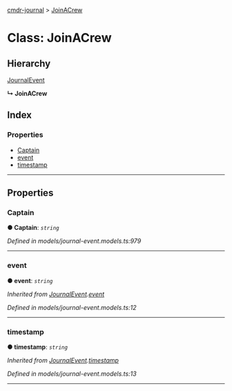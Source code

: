 [cmdr-journal](../README.md) > [JoinACrew](../classes/joinacrew.md)



# Class: JoinACrew

## Hierarchy


 [JournalEvent](journalevent.md)

**↳ JoinACrew**







## Index

### Properties

* [Captain](joinacrew.md#captain)
* [event](joinacrew.md#event)
* [timestamp](joinacrew.md#timestamp)



---
## Properties
<a id="captain"></a>

###  Captain

**●  Captain**:  *`string`* 

*Defined in models/journal-event.models.ts:979*





___

<a id="event"></a>

###  event

**●  event**:  *`string`* 

*Inherited from [JournalEvent](journalevent.md).[event](journalevent.md#event)*

*Defined in models/journal-event.models.ts:12*





___

<a id="timestamp"></a>

###  timestamp

**●  timestamp**:  *`string`* 

*Inherited from [JournalEvent](journalevent.md).[timestamp](journalevent.md#timestamp)*

*Defined in models/journal-event.models.ts:13*





___



